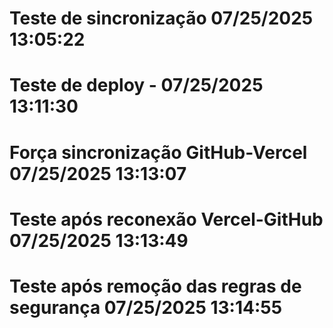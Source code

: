 # Teste de sincronização 07/25/2025 13:05:22
# Teste de deploy - 07/25/2025 13:11:30
# Força sincronização GitHub-Vercel 07/25/2025 13:13:07
# Teste após reconexão Vercel-GitHub 07/25/2025 13:13:49
# Teste após remoção das regras de segurança 07/25/2025 13:14:55
